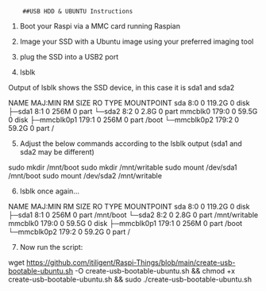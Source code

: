         ##USB HDD & UBUNTU Instructions
      

1. Boot your Raspi via a MMC card running Raspian 

2. Image your SSD with a Ubuntu image using your preferred imaging tool 

3. plug the SSD into a USB2 port

4. lsblk

Output of lsblk shows the SSD device, in this case it is sda1 and sda2 
 
NAME        MAJ:MIN RM   SIZE RO TYPE MOUNTPOINT
sda           8:0    0 119.2G  0 disk 
├─sda1        8:1    0   256M  0 part 
└─sda2        8:2    0   2.8G  0 part 
mmcblk0     179:0    0  59.5G  0 disk 
├─mmcblk0p1 179:1    0   256M  0 part /boot
└─mmcblk0p2 179:2    0  59.2G  0 part /


5. Adjust the below commands according to the lsblk output (sda1 and sda2 may be different)

sudo mkdir /mnt/boot
sudo mkdir /mnt/writable
sudo mount /dev/sda1 /mnt/boot
sudo mount /dev/sda2 /mnt/writable

6. lsblk once again...

NAME        MAJ:MIN RM   SIZE RO TYPE MOUNTPOINT
sda           8:0    0 119.2G  0 disk 
├─sda1        8:1    0   256M  0 part /mnt/boot
└─sda2        8:2    0   2.8G  0 part /mnt/writable
mmcblk0     179:0    0  59.5G  0 disk 
├─mmcblk0p1 179:1    0   256M  0 part /boot
└─mmcblk0p2 179:2    0  59.2G  0 part /

7. Now run the script:

wget https://github.com/itiligent/Raspi-Things/blob/main/create-usb-bootable-ubuntu.sh -O create-usb-bootable-ubuntu.sh && chmod +x create-usb-bootable-ubuntu.sh && sudo ./create-usb-bootable-ubuntu.sh
